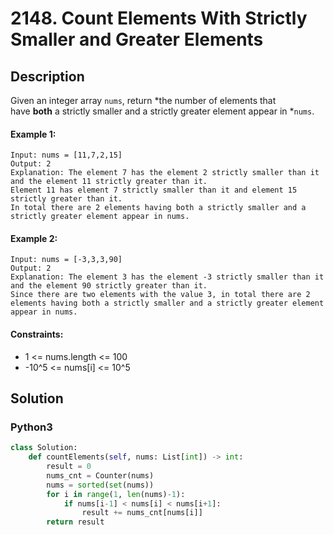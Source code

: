 # 2148. Count Elements With Strictly Smaller and Greater Elements


## Description
Given an integer array `nums`, return *the number of elements that have **both** a strictly smaller and a strictly greater element appear in *`nums`.

#### Example 1:
```
Input: nums = [11,7,2,15]
Output: 2
Explanation: The element 7 has the element 2 strictly smaller than it and the element 11 strictly greater than it.
Element 11 has element 7 strictly smaller than it and element 15 strictly greater than it.
In total there are 2 elements having both a strictly smaller and a strictly greater element appear in nums.
```

#### Example 2:
```
Input: nums = [-3,3,3,90]
Output: 2
Explanation: The element 3 has the element -3 strictly smaller than it and the element 90 strictly greater than it.
Since there are two elements with the value 3, in total there are 2 elements having both a strictly smaller and a strictly greater element appear in nums.
```

#### Constraints:
- 1 <= nums.length <= 100
- -10^5 <= nums[i] <= 10^5


## Solution

### Python3
```python
class Solution:
    def countElements(self, nums: List[int]) -> int:
        result = 0
        nums_cnt = Counter(nums)
        nums = sorted(set(nums))
        for i in range(1, len(nums)-1):
            if nums[i-1] < nums[i] < nums[i+1]:
                result += nums_cnt[nums[i]]
        return result
```
